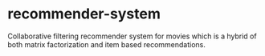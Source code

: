 # recommender-system
Collaborative filtering recommender system for movies which is a hybrid of both matrix factorization and item based recommendations.
